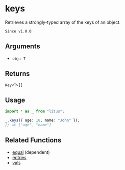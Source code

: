# keys

Retrieves a strongly-typed array of the keys of an object.

`Since v1.0.0`

## Arguments

- `obj: T`

## Returns

`Key<T>[]`

## Usage

```ts
import * as _ from "litus";

_.keys({ age: 18, name: "John" });
// => ["age", "name"]
```

## Related Functions

- [equal](equal.md) (dependent)
- [entries](entries.md)
- [vals](vals.md)
